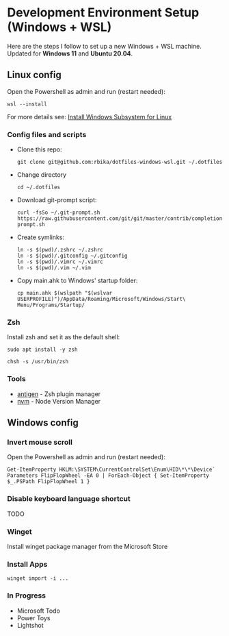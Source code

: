 # Development Environment Setup (Windows + WSL)

Here are the steps I follow to set up a new Windows + WSL machine.  
Updated for **Windows 11** and **Ubuntu 20.04**.

## Linux config

Open the Powershell as admin and run (restart needed):

```
wsl --install
```

For more details see: [Install Windows Subsystem for Linux](https://docs.microsoft.com/en-us/windows/wsl/install-win10)


### Config files and scripts

- Clone this repo:

  ```
  git clone git@github.com:rbika/dotfiles-windows-wsl.git ~/.dotfiles
  ```

- Change directory

  ```
  cd ~/.dotfiles
  ```

- Download git-prompt script:

  ```
  curl -fsSo ~/.git-prompt.sh https://raw.githubusercontent.com/git/git/master/contrib/completion/git-prompt.sh
  ```

- Create symlinks:

  ```
  ln -s $(pwd)/.zshrc ~/.zshrc
  ln -s $(pwd)/.gitconfig ~/.gitconfig
  ln -s $(pwd)/.vimrc ~/.vimrc
  ln -s $(pwd)/.vim ~/.vim
  ```

- Copy main.ahk to Windows' startup folder:

  ```
  cp main.ahk $(wslpath "$(wslvar USERPROFILE)")/AppData/Roaming/Microsoft/Windows/Start\ Menu/Programs/Startup/
  ```

### Zsh

Install zsh and set it as the default shell:

```
sudo apt install -y zsh
```

```
chsh -s /usr/bin/zsh
```

### Tools

- [antigen](https://github.com/zsh-users/antigen) - Zsh plugin manager
- [nvm](https://github.com/creationix/nvm#installation-and-update) - Node Version Manager

## Windows config

### Invert mouse scroll

Open the Powershell as admin and run (restart needed):

```
Get-ItemProperty HKLM:\SYSTEM\CurrentControlSet\Enum\HID\*\*\Device` Parameters FlipFlopWheel -EA 0 | ForEach-Object { Set-ItemProperty $_.PSPath FlipFlopWheel 1 }
```

### Disable keyboard language shortcut

TODO

### Winget

Install winget package manager from the Microsoft Store

### Install Apps

```
winget import -i ...
```

### In Progress

- Microsoft Todo
- Power Toys
- Lightshot
